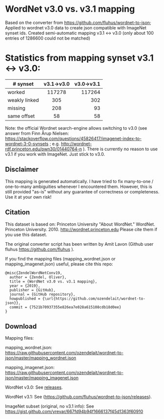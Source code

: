 WordNet v3.0 vs. v3.1 mapping
======================

Based on the converter from https://github.com/fluhus/wordnet-to-json; 
Applied to wordnet v3.0 data to create json compatible with ImageNet synset ids.
Created semi-automatic mapping v3.1 <-> v3.0 (only about 100 entries of 1286600 could not be matched)

# Statistics from mapping synset v3.1 <-> v3.0:  
| # synset      | v3.1->v3.0    | v3.0->v3.1   |
| ------------- |:-------------:| -----:|
| worked      | 117278 | 117264 |
| weakly linked     | 305      |   302 |
| missing | 208      |    93 |
| same offset | 58      |    58 |


Note: the official Wordnet search-engine allows switching to v3.0 (see answer from Finn Årup Nielsen:
https://stackoverflow.com/questions/45826417/imagenet-index-to-wordnet-3-0-synsets
; e.g. http://wordnet-rdf.princeton.edu/pwn30/01440764-n ).
There is currently no reason to use v3.1 if you work with ImageNet. Just stick to v3.0.

Disclaimer
----------
This mapping is generated automatically. I have tried to fix many-to-one / one-to-many ambiguities whenever I encountered them. However, this is still provided "as-is" without any guarantee of correctness or completeness. Use it at your own risk!

Citation
--------

This dataset is based on: Princeton University "About WordNet." WordNet.
Princeton University. 2010. http://wordnet.princeton.edu
Please cite them if you use this dataset.

The original converter script has been written by Amit Lavon (Github user fluhus https://github.com/fluhus ).

If you find the mapping files (mapping_wordnet.json or mapping_imagenet.json) useful, please cite this repo:

    @misc{ZendelWordNetConv19,
      author = {Zendel, Oliver},
      title = {WordNet v3.0 vs. v3.1 mapping},
      year = {2019},
      publisher = {GitHub},
      journal = {GitHub repository},
      howpublished = {\url{https://github.com/ozendelait/wordnet-to-json}},
      commit = {7521b70937355e826ea7e028a615108cdb18d0ee}
    }

Download
--------

Mapping files:

mapping_wordnet.json: https://raw.githubusercontent.com/ozendelait/wordnet-to-json/master/mapping_wordnet.json

mapping_imagenet.json: https://raw.githubusercontent.com/ozendelait/wordnet-to-json/master/mapping_imagenet.json

WordNet v3.0: See [releases](https://github.com/ozendelait/wordnet-to-json/releases/download/wordnet-v3.0/wordnet.json.gz).

WordNet v3.1: See (https://github.com/fluhus/wordnet-to-json/releases).

ImageNet subset (original, no v3.1 info): See https://gist.github.com/yrevar/667fd94b94f1666137f45d1363f60910
